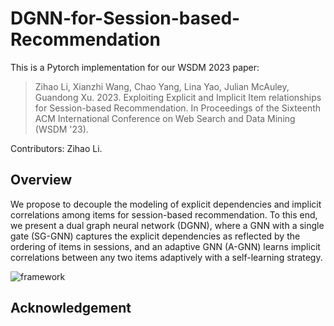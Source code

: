 # DGNN-for-Session-based-Recommendation

This is a Pytorch implementation for our WSDM 2023 paper:

> Zihao Li, Xianzhi Wang, Chao Yang, Lina Yao, Julian McAuley, Guandong Xu. 2023. Exploiting Explicit and Implicit Item relationships for Session-based Recommendation. In Proceedings of the Sixteenth ACM International Conference on Web Search and Data Mining (WSDM '23).

Contributors: Zihao Li.

## Overview

We propose to decouple the modeling of explicit dependencies and implicit correlations among items for session-based recommendation.
To this end, we present a dual graph neural network (DGNN), where a GNN with a single gate (SG-GNN) captures the explicit dependencies as reflected by the ordering of items in sessions, and an adaptive GNN (A-GNN) learns implicit correlations between any two items adaptively with a self-learning strategy.

![framework](framework.png)

## Acknowledgement





